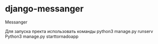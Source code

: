 # django-messanger
Messanger

Для запуска пректа использовать команды 
 python3 manage.py runserv
 Python3 manage.py starttornadoapp
 
 
 
 
